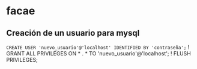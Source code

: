 # facae
## Creación de un usuario para mysql 
`CREATE USER 'nuevo_usuario'@'localhost' IDENTIFIED BY 'contraseña';`
! GRANT ALL PRIVILEGES ON * . * TO 'nuevo_usuario'@'localhost';
! FLUSH PRIVILEGES;
